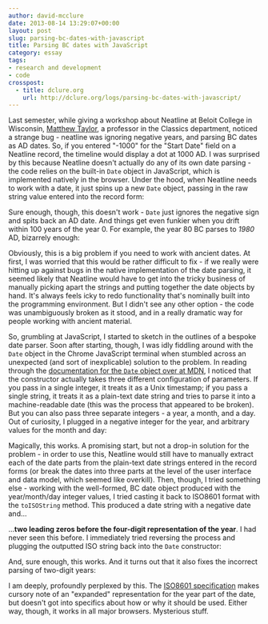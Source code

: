 ```yaml
---
author: david-mcclure
date: 2013-08-14 13:29:07+00:00
layout: post
slug: parsing-bc-dates-with-javascript
title: Parsing BC dates with JavaScript
category: essay
tags:
- research and development
- code
crosspost:
  - title: dclure.org
    url: http://dclure.org/logs/parsing-bc-dates-with-javascript/
---
```


Last semester, while giving a workshop about Neatline at Beloit College in Wisconsin, [Matthew Taylor](https://twitter.com/mptaylor), a professor in the Classics department, noticed a strange bug - neatline was ignoring negative years, and parsing BC dates as AD dates. So, if you entered "-1000" for the "Start Date" field on a Neatline record, the timeline would display a dot at 1000 AD. I was surprised by this because Neatline doesn't actually do any of its own date parsing - the code relies on the built-in `Date` object in JavaScript, which is implemented natively in the browser. Under the hood, when Neatline needs to work with a date, it just spins up a new `Date` object, passing in the raw string value entered into the record form:



Sure enough, though, this doesn't work - `Date` just ignores the negative sign and spits back an AD date. And things get even funkier when you drift within 100 years of the year 0. For example, the year 80 BC parses to _1980_ AD, bizarrely enough:



Obviously, this is a big problem if you need to work with ancient dates. At first, I was worried that this would be rather difficult to fix - if we really were hitting up against bugs in the native implementation of the date parsing, it seemed likely that Neatline would have to get into the tricky business of manually picking apart the strings and putting together the date objects by hand. It's always feels icky to redo functionality that's nominally built into the programming environment. But I didn't see any other option - the code was unambiguously broken as it stood, and in a really dramatic way for people working with ancient material.

So, grumbling at JavaScript, I started to sketch in the outlines of a bespoke date parser. Soon after starting, though, I was idly fiddling around with the `Date` object in the Chrome JavaScript terminal when stumbled across an unexpected (and sort of inexplicable) solution to the problem. In reading through the [documentation for the `Date` object over at MDN](https://developer.mozilla.org/en-US/docs/Web/JavaScript/Reference/Global_Objects/Date), I noticed that the constructor actually takes three different configuration of parameters. If you pass in a single integer, it treats it as a Unix timestamp; if you pass a single string, it treats it as a plain-text date string and tries to parse it into a machine-readable date (this was the process that appeared to be broken). But you can also pass three separate integers - a year, a month, and a day. Out of curiosity, I plugged in a negative integer for the year, and arbitrary values for the month and day:



Magically, this works. A promising start, but not a drop-in solution for the problem - in order to use this, Neatline would still have to manually extract each of the date parts from the plain-text date strings entered in the record forms (or break the dates into three parts at the level of the user interface and data model, which seemed like overkill). Then, though, I tried something else - working with the well-formed, BC date object produced with the year/month/day integer values, I tried casting it back to ISO8601 format with the `toISOString` method. This produced a date string with a negative date and...



...**two leading zeros before the four-digit representation of the year**. I had never seen this before. I immediately tried reversing the process and plugging the outputted ISO string back into the `Date` constructor:



And, sure enough, this works. And it turns out that it also fixes the incorrect parsing of two-digit years:



I am deeply, profoundly perplexed by this. The [ISO8601 specification](http://dotat.at/tmp/ISO_8601-2004_E.pdf) makes cursory note of an "expanded" representation for the year part of the date, but doesn't got into specifics about how or why it should be used. Either way, though, it works in all major browsers. Mysterious stuff.
